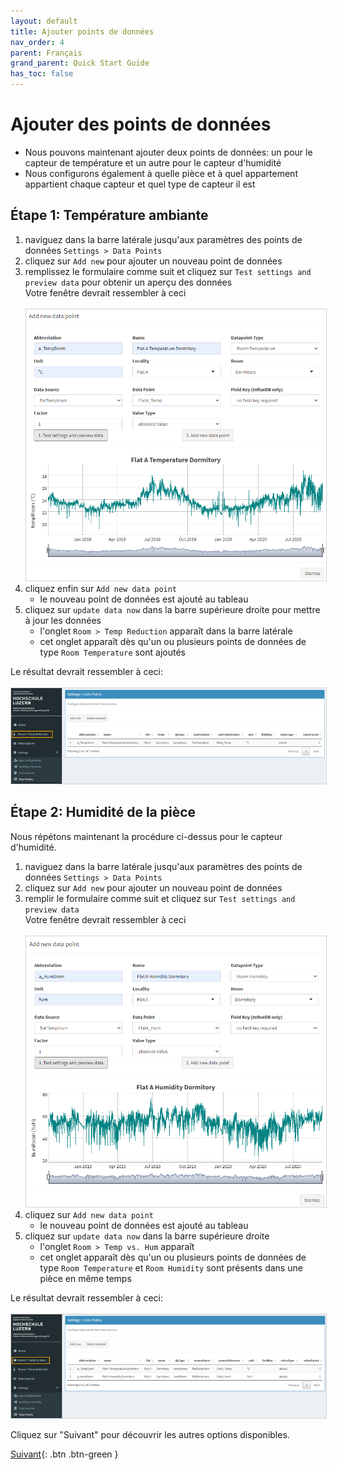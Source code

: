 ```yaml
---
layout: default
title: Ajouter points de données
nav_order: 4
parent: Français
grand_parent: Quick Start Guide
has_toc: false
---
```


# Ajouter des points de données
- Nous pouvons maintenant ajouter deux points de données: un pour le capteur de température et un autre pour le capteur d'humidité
- Nous configurons également à quelle pièce et à quel appartement appartient chaque capteur et quel type de capteur il est

## Étape 1: Température ambiante
1. naviguez dans la barre latérale jusqu'aux paramètres des points de données `Settings > Data Points`
1. cliquez sur `Add new` pour ajouter un nouveau point de données
1. remplissez le formulaire comme suit et cliquez sur `Test settings and preview data` pour obtenir un aperçu des données<br>
   Votre fenêtre devrait ressembler à ceci<br><br>
   <img src="https://raw.githubusercontent.com/hslu-ige-laes/lcm/master/docs/assets/images/quickStartGuide_07.PNG" style="border:1px solid lightgrey"/><br>
1. cliquez enfin sur `Add new data point`
   - le nouveau point de données est ajouté au tableau
1. cliquez sur `update data now` dans la barre supérieure droite pour mettre à jour les données
   - l'onglet `Room > Temp Reduction` apparaît dans la barre latérale
   - cet onglet apparaît dès qu'un ou plusieurs points de données de type `Room Temperature` sont ajoutés

Le résultat devrait ressembler à ceci:<br><br>
<img src="https://raw.githubusercontent.com/hslu-ige-laes/lcm/master/docs/assets/images/quickStartGuide_08.PNG" style="border:1px solid lightgrey"/><br>

## Étape 2: Humidité de la pièce
Nous répétons maintenant la procédure ci-dessus pour le capteur d'humidité.

1. naviguez dans la barre latérale jusqu'aux paramètres des points de données `Settings > Data Points`
1. cliquez sur `Add new` pour ajouter un nouveau point de données
1. remplir le formulaire comme suit et cliquez sur `Test settings and preview data`<br>
   Votre fenêtre devrait ressembler à ceci<br><br>
   <img src="https://raw.githubusercontent.com/hslu-ige-laes/lcm/master/docs/assets/images/quickStartGuide_09.PNG" style="border:1px solid lightgrey"/><br>
1. cliquez sur `Add new data point`
   - le nouveau point de données est ajouté au tableau
1. cliquez sur `update data now` dans la barre supérieure droite
   - l'onglet `Room > Temp vs. Hum` apparaît
   - cet onglet apparaît dès qu'un ou plusieurs points de données de type `Room Temperature` et `Room Humidity` sont présents dans une pièce en même temps

Le résultat devrait ressembler à ceci:<br><br>
<img src="https://raw.githubusercontent.com/hslu-ige-laes/lcm/master/docs/assets/images/quickStartGuide_10.PNG" style="border:1px solid lightgrey"/><br>


Cliquez sur "Suivant" pour découvrir les autres options disponibles.

[Suivant](https://hslu-ige-laes.github.io/lcm/docs/quickStartGuide/fr/whatsNext/){: .btn .btn-green }

